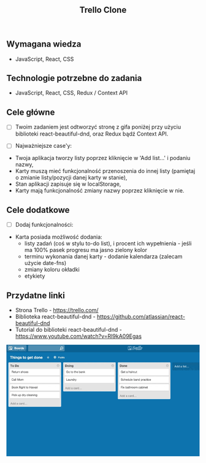 <h2 align="center">Trello Clone</h2>

<br>

## Wymagana wiedza

- JavaScript, React, CSS

## Technologie potrzebne do zadania

- JavaScript, React, CSS, Redux / Context API

## Cele główne

- [ ] Twoim zadaniem jest odtworzyć stronę z gifa poniżej przy użyciu biblioteki react-beautiful-dnd, oraz Redux bądź Context API.

- [ ] Najważniejsze case'y:

* Twoja aplikacja tworzy listy poprzez kliknięcie w 'Add list...' i podaniu nazwy,
* Karty muszą mieć funkcjonalność przenoszenia do innej listy (pamiętaj o zmianie listy/pozycji danej karty w stanie),
* Stan aplikacji zapisuje się w localStorage,
* Karty mają funkcjonalność zmiany nazwy poprzez kliknięcie w nie.

## Cele dodatkowe

- [ ] Dodaj funkcjonalności:

* Karta posiada możliwość dodania:
  - listy zadań (coś w stylu to-do list), i procent ich wypełnienia - jeśli ma 100% pasek progresu ma jasno zielony kolor
  - terminu wykonania danej karty - dodanie kalendarza (zalecam użycie date-fns)
  - zmiany koloru okładki
  - etykiety

## Przydatne linki

- Strona Trello - https://trello.com/
- Biblioteka react-beautiful-dnd - https://github.com/atlassian/react-beautiful-dnd
- Tutorial do biblioteki react-beautiful-dnd - https://www.youtube.com/watch?v=RI9kA09Egas

![](trelloExample.gif)
